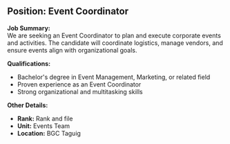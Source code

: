 ## **Position: Event Coordinator**

**Job Summary:**  
We are seeking an Event Coordinator to plan and execute corporate events and activities. The candidate will coordinate logistics, manage vendors, and ensure events align with organizational goals.

**Qualifications:**  
- Bachelor's degree in Event Management, Marketing, or related field
- Proven experience as an Event Coordinator
- Strong organizational and multitasking skills

**Other Details:**
- **Rank:** Rank and file
- **Unit:** Events Team
- **Location:** BGC Taguig
